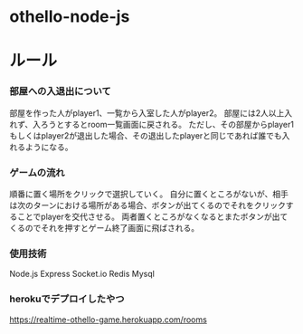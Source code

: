# othello-node-js

# ルール

### 部屋への入退出について
 部屋を作った人がplayer1、一覧から入室した人がplayer2。
 部屋には2人以上入れず、入ろうとするとroom一覧画面に戻される。
 ただし、その部屋からplayer1もしくはplayer2が退出した場合、その退出したplayerと同じであれば誰でも入れるようになる。

### ゲームの流れ
 順番に置く場所をクリックで選択していく。
 自分に置くところがないが、相手は次のターンにおける場所がある場合、ボタンが出てくるのでそれをクリックすることでplayerを交代させる。
 両者置くところがなくなるとまたボタンが出てくるのでそれを押すとゲーム終了画面に飛ばされる。

### 使用技術
 Node.js Express Socket.io Redis Mysql

### herokuでデプロイしたやつ
 https://realtime-othello-game.herokuapp.com/rooms
